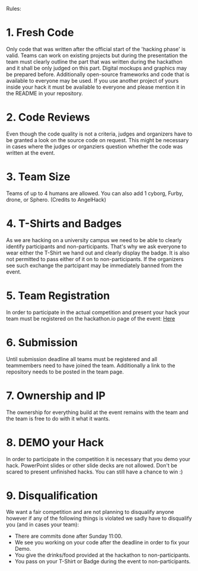Rules:

# 1. Fresh Code
Only code that was written after the official start of the 'hacking phase' is valid. Teams can work on existing projects but during the presentation the team must clearly outline the part that was written during the hackathon and it shall be only judged on this part. Digital mockups and graphics may be prepared before. Additionally open-source frameworks and code that is available to everyone may be used. If you use another project of yours inside your hack it must be available to everyone and please mention it in the README in your repository.

# 2. Code Reviews
Even though the code quality is not a criteria, judges and organizers have to be granted a look on the source code on request. This might be necessary in cases where the judges or organziers question whether the code was written at the event.

# 3. Team Size
Teams of up to 4 humans are allowed. You can also add 1 cyborg, Furby, drone, or Sphero. (Credits to AngelHack)

# 4. T-Shirts and Badges
As we are hacking on a university campus we need to be able to clearly identify participants and non-participants. That's why we ask everyone to wear either the T-Shirt we hand out and clearly display the badge. It is also not permitted to pass either of it on to non-participants. If the organizers see such exchange the partcipant may be immediately banned from the event.

# 5. Team Registration
In order to participate in the actual competition and present your hack your team must be registered on the hackathon.io page of the event: [Here](http://www.hackathon.io/jacobshack-fall)

# 6. Submission
Until submission deadline all teams must be registered and all teammembers need to have joined the team. Additionally a link to the repository needs to be posted in the team page.

# 7. Ownership and IP
The ownership for everything build at the event remains with the team and the team is free to do with it what it wants.

# 8. DEMO your Hack
In order to participate in the competition it is necessary that you demo your hack. PowerPoint slides or other slide decks are not allowed. Don't be scared to present unfinished hacks. You can still have a chance to win :)

# 9. Disqualification
We want a fair competition and are not planning to disqualify anyone however if any of the following things is violated we sadly have to disqualify you (and in cases your team):

  - There are commits done after Sunday 11:00.
  - We see you working on your code after the deadline in order to fix your Demo.
  - You give the drinks/food provided at the hackathon to non-participants.
  - You pass on your T-Shirt or Badge during the event to non-participants.